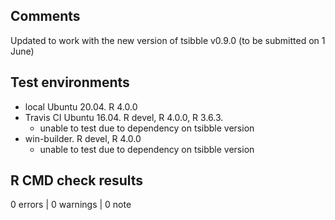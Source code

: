 ## Comments

Updated to work with the new version of tsibble v0.9.0 (to be submitted on 1 June)

## Test environments

* local Ubuntu 20.04. R 4.0.0
* Travis CI Ubuntu 16.04. R devel, R 4.0.0, R 3.6.3.
  - unable to test due to dependency on tsibble version
* win-builder. R devel, R 4.0.0
  - unable to test due to dependency on tsibble version

## R CMD check results

0 errors | 0 warnings | 0 note

